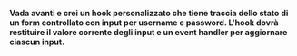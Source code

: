 **Vada avanti e crei un hook personalizzato che tiene traccia dello stato di un form controllato con input per username e password. L'hook dovrà restituire il valore corrente degli input e un event handler per aggiornare ciascun input.**
